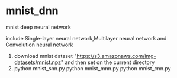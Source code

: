 # mnist_dnn
mnist deep neural network

include Single-layer neural network,Multilayer neural network and Convolution neural network

1.  download mnist dataset "https://s3.amazonaws.com/img-datasets/mnist.npz" and then set on the current directory
2.  python mnist_snn.py
    python mnist_mnn.py
    python mnist_cnn.py


